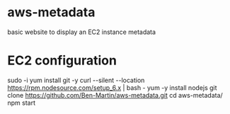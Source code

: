 # aws-metadata
basic website to display an EC2 instance metadata

# EC2 configuration
sudo -i
yum install git -y
curl --silent --location https://rpm.nodesource.com/setup_6.x | bash -
yum -y install nodejs
git clone https://github.com/Ben-Martin/aws-metadata.git
cd aws-metadata/
npm start
